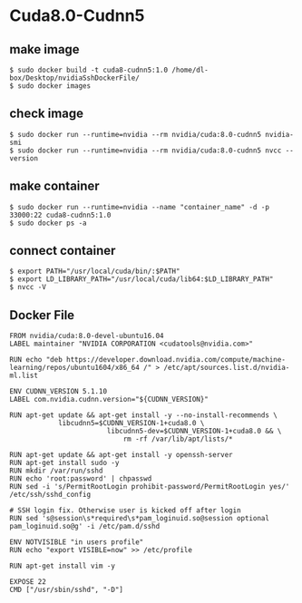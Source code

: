 Cuda8.0-Cudnn5
====
## make image
    $ sudo docker build -t cuda8-cudnn5:1.0 /home/dl-box/Desktop/nvidiaSshDockerFile/
    $ sudo docker images
## check image
    $ sudo docker run --runtime=nvidia --rm nvidia/cuda:8.0-cudnn5 nvidia-smi
    $ sudo docker run --runtime=nvidia --rm nvidia/cuda:8.0-cudnn5 nvcc --version
## make container
    $ sudo docker run --runtime=nvidia --name "container_name" -d -p 33000:22 cuda8-cudnn5:1.0
    $ sudo docker ps -a
## connect container
    $ export PATH="/usr/local/cuda/bin/:$PATH"
    $ export LD_LIBRARY_PATH="/usr/local/cuda/lib64:$LD_LIBRARY_PATH"
    $ nvcc -V
 
## Docker File
    FROM nvidia/cuda:8.0-devel-ubuntu16.04
    LABEL maintainer "NVIDIA CORPORATION <cudatools@nvidia.com>"
    
    RUN echo "deb https://developer.download.nvidia.com/compute/machine-learning/repos/ubuntu1604/x86_64 /" > /etc/apt/sources.list.d/nvidia-ml.list
    
    ENV CUDNN_VERSION 5.1.10
    LABEL com.nvidia.cudnn.version="${CUDNN_VERSION}"
    
    RUN apt-get update && apt-get install -y --no-install-recommends \
                libcudnn5=$CUDNN_VERSION-1+cuda8.0 \
                            libcudnn5-dev=$CUDNN_VERSION-1+cuda8.0 && \
                                rm -rf /var/lib/apt/lists/*
    
    RUN apt-get update && apt-get install -y openssh-server
    RUN apt-get install sudo -y
    RUN mkdir /var/run/sshd
    RUN echo 'root:password' | chpasswd
    RUN sed -i 's/PermitRootLogin prohibit-password/PermitRootLogin yes/' /etc/ssh/sshd_config
    
    # SSH login fix. Otherwise user is kicked off after login
    RUN sed 's@session\s*required\s*pam_loginuid.so@session optional pam_loginuid.so@g' -i /etc/pam.d/sshd
    
    ENV NOTVISIBLE "in users profile"
    RUN echo "export VISIBLE=now" >> /etc/profile
    
    RUN apt-get install vim -y
    
    EXPOSE 22
    CMD ["/usr/sbin/sshd", "-D"]
    
